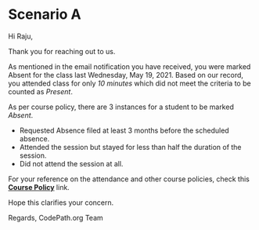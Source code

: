 # Scenario A

Hi Raju,

Thank you for reaching out to us.

As mentioned in the email notification you have received, you were marked Absent for the class last Wednesday, May 19, 2021. Based on our record, you attended class for only *10 minutes* which did not meet the criteria to be counted as *Present*. 

As per course policy, there are 3 instances for a student to be marked *Absent*.
- Requested Absence filed at least 3 months before the scheduled absence.
- Attended the session but stayed for less than half the duration of the session.
- Did not attend the session at all.


For your reference on the attendance and other course policies, check this **[Course Policy](https://courses.codepath.org/snippets/ios_university/policies_remote_fall19)** link.

Hope this clarifies your concern.

Regards,
CodePath.org Team